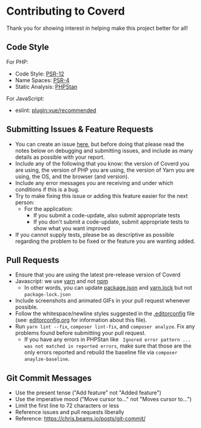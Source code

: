 # Contributing to Coverd

Thank you for showing interest in helping make this project better for all!

## Code Style

For PHP:

* Code Style: [PSR-12](https://www.php-fig.org/psr/psr-12/)
* Name Spaces: [PSR-4](https://www.php-fig.org/psr/psr-4/)
* Static Analysis: [PHPStan](https://github.com/phpstan/phpstan)

For JavaScript:
* eslint: [plugin:vue/recommended](https://vuejs.github.io/eslint-plugin-vue/rules/)

## Submitting Issues & Feature Requests

* You can create an issue [here](https://github.com/happybottoms/coverd/issues/new), but
  before doing that please read the notes below on debugging and submitting issues,
  and include as many details as possible with your report.
* Include any of the following that you know: the version of Coverd you are using, the version of PHP you are using, the version of Yarn you are using, the OS, and the browser (and version).
* Include any error messages you are receiving and under which conditions if this is a bug.
* Try to make fixing this issue or adding this feature easier for the next person:
  * For the application:
    * If you submit a code-update, also submit appropriate tests
    * If you don't submit a code-update, submit appropriate tests to show what you want improved
* If you cannot supply tests, please be as descriptive as possible regarding the problem to be fixed or the feature you are wanting added.

## Pull Requests

* Ensure that you are using the latest pre-release version of Coverd
* Javascript: we use [yarn](https://yarnpkg.com) and not [npm](https://www.npmjs.com/)
  * In other words, you can update [package.json](package.json) and [yarn.lock](yarn.lock) but not `package-lock.json`
* Include screenshots and animated GIFs in your pull request whenever possible.
* Follow the whitespace/newline styles suggested in the [.editorconfig](.editorconfig) file (see: [editorconfig.org](http://editorconfig.org/) for information about this file).
* Run `yarn lint --fix`, `composer lint-fix`, and `composer analyze`. Fix any problems found before submitting your pull request.
  * If you have any errors in PHPStan like ` Ignored error pattern ...  was not matched in reported errors`, make sure that those are the only errors reported and rebuild the baseline file via `composer anaylze-baseline`. 

## Git Commit Messages

* Use the present tense ("Add feature" not "Added feature")
* Use the imperative mood ("Move cursor to..." not "Moves cursor to...")
* Limit the first line to 72 characters or less
* Reference issues and pull requests liberally
* Reference: https://chris.beams.io/posts/git-commit/
